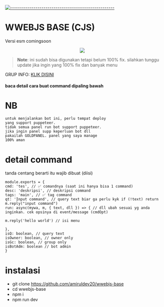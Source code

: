 [![-----------------------------------------------------](https://raw.githubusercontent.com/andreasbm/readme/master/assets/lines/colored.png)](#table-of-contents)
# WWEBJS BASE (CJS)
Versi esm comingsoon

 <p align="center">
<img width="" src="https://img.shields.io/github/repo-size/amiruldev20/wwebjs-base?color=green&label=Repo%20Size&style=for-the-badge&logo=appveyor">
</p>
 
 > **Note**: ini sudah bisa digunakan tetapi belum 100% fix. silahkan tunggu update jika ingin yang 100% fix dan banyak menu
 
GRUP INFO: [KLIK DISINI](https://chat.whatsapp.com/Htfi5uzYWOt0ekPu66YK4Y)

#### baca detail cara buat command dipaling bawah

# NB
```
untuk menjalankan bot ini, perlu tempat deploy
yang support puppeteer.
tidak semua panel run bot support puppeteer.
jika ingin panel supp keperluan bot dll
pakailah GOLDPANEL. panel yang saya manage
100% aman
```

# detail command
tanda centang berarti itu wajib dibuat (diisi)
```
module.exports = {
cmd: 'tes', // ✅ comandnya (saat ini hanya bisa 1 command)
desc: 'deskripsi', // deskripsi command
tags: 'main', // ✅ tag command
qt: 'Input command', // query text biar ga perlu kyk if (!text) return m.reply("input command")
run: async(mywa, m, { text, dll }) => { // dll ubah sesuai yg anda inginkan. cek opsinya di event/message (cmdOpt)

m.reply('hello world') // isi menu

},
isQ: boolean, // query text
isOwner: boolean, // owner only
isGc: boolean, // group only
isBotAdm: boolean // bot admin
}
```

# instalasi
- git clone https://github.com/amiruldev20/wwebjs-base
- cd wwebjs-base
- npm i
- npm run dev
